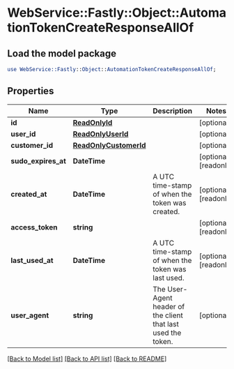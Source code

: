 # WebService::Fastly::Object::AutomationTokenCreateResponseAllOf

## Load the model package
```perl
use WebService::Fastly::Object::AutomationTokenCreateResponseAllOf;
```

## Properties
Name | Type | Description | Notes
------------ | ------------- | ------------- | -------------
**id** | [**ReadOnlyId**](ReadOnlyId.md) |  | [optional] 
**user_id** | [**ReadOnlyUserId**](ReadOnlyUserId.md) |  | [optional] 
**customer_id** | [**ReadOnlyCustomerId**](ReadOnlyCustomerId.md) |  | [optional] 
**sudo_expires_at** | **DateTime** |  | [optional] [readonly] 
**created_at** | **DateTime** | A UTC time-stamp of when the token was created.  | [optional] [readonly] 
**access_token** | **string** |  | [optional] [readonly] 
**last_used_at** | **DateTime** | A UTC time-stamp of when the token was last used. | [optional] [readonly] 
**user_agent** | **string** | The User-Agent header of the client that last used the token. | [optional] 

[[Back to Model list]](../README.md#documentation-for-models) [[Back to API list]](../README.md#documentation-for-api-endpoints) [[Back to README]](../README.md)


